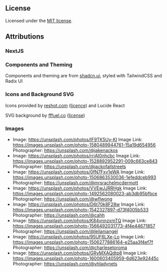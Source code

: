 ## License

Licensed under the [MIT license](https://github.com/shadcn/ui/blob/main/LICENSE.md).

## Attributions

### NextJS

### Components and Theming

Components and theming are from [shadcn.ui](https://ui.shadcn.com/), styled with TailwindCSS and Radix UI

### Icons and Background SVG

Icons provided by [reshot.com](reshot.com) ([licence](https://www.reshot.com/license/)) and Lucide React

SVG background by [fffuel.co](https://fffuel.co/) ([license](https://fffuel.co/license/))

### Images

- Image: https://unsplash.com/photos/IF9TK5Uy-KI
  Image Link: https://images.unsplash.com/photo-1580489944761-15a19d654956
  Photographer: https://unsplash.com/@jakenackos
- Image: https://unsplash.com/photos/rriAI0nhcbc
  Image Link: https://images.unsplash.com/photo-1528892952291-009c663ce843
  Photographer: https://unsplash.com/@jackofallstreets
- Image: https://unsplash.com/photos/0fN7Fxv1eWA
  Image Link: https://images.unsplash.com/photo-1506863530036-1efeddceb993
  Photographer: https://unsplash.com/@mrsrachelmcdermott
- Image: https://unsplash.com/photos/VVEwJJRRHgk
  Image Link: https://images.unsplash.com/photo-1492562080023-ab3db95bfbce
  Photographer: https://unsplash.com/@wflwong
- Image: https://unsplash.com/photos/D6t70k8F28w
  Image Link: https://images.unsplash.com/photo-1542327897-d73f4005b533
  Photographer: https://unsplash.com/@cahh
- Image: https://unsplash.com/photos/K84vnnzxmTQ
  Image Link: https://images.unsplash.com/photo-1566492031773-4f4e44671857
  Photographer: https://unsplash.com/@leilaniangel
- Image: https://unsplash.com/photos/95UF6LXe-Lo
  Image Link: https://images.unsplash.com/photo-1506277886164-e25aa3f4ef7f
  Photographer: https://unsplash.com/@charlesetoroma
- Image: https://unsplash.com/photos/GRyMXAQdtp8
  Image Link: https://images.unsplash.com/photo-1600603405959-6d623e92445c
  Photographer: https://unsplash.com/@vhladynets
